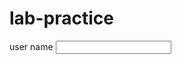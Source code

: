 # lab-practice
<html>
  <body>
    <label for="user name">user name</label>
    <input type="text" name="user name"> <br>
  </body>
  </body>
</html>
